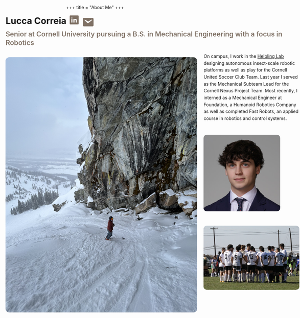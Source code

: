+++
title = "About Me"
+++

<style>
.full-bleed{
  width:100vw;
  position:relative;
  left:50%;
  right:50%;
  margin-left:-50vw;
  margin-right:-50vw;
  padding:0 clamp(16px,4vw,48px);
}
.subtitle{
  margin-top:8px;
  color:#7f7165;
  font-weight:600;
  font-size:clamp(1rem,2.2vw,1.4rem);
  line-height:1.3;
}
.right-col p{
  margin:0 0 20px 0;         /* blurb where the profile was; pushes images down */
  line-height:1.55;
}
</style>

<div class="full-bleed">

<h1 style="margin:0; display:inline-flex; align-items:center; gap:10px;">
  Lucca Correia
  <a href="https://www.linkedin.com/in/luccaec/" target="_blank" aria-label="LinkedIn">
    <svg xmlns="http://www.w3.org/2000/svg" width="28" height="28" viewBox="0 0 32 32" fill="#7f7165">
      <path d="M29.637 0H2.363C1.057 0 0 1.057 0 2.363v27.274C0 30.944 1.057 32 2.363 32h27.274c1.305 0 2.363-1.056 2.363-2.363V2.363C32 1.057 30.944 0 29.637 0zM9.764 25.452H5.86V12.763h3.904v12.689zM7.812 11.265c-1.186 0-2.147-.951-2.147-2.12 0-1.171.961-2.122 2.147-2.122 1.171 0 2.12.951 2.12 2.122 0 1.169-.949 2.12-2.12 2.12zm17.679 14.187h-3.902v-6.293c0-1.497-.026-3.418-2.074-3.418-2.078 0-2.397 1.617-2.397 3.288v6.423h-3.903v-12.689h3.744v1.728h.05c.522-.981 1.798-2.015 3.698-2.015 3.957 0 4.684 2.604 4.684 5.98v6.996z"/>
    </svg>
  </a>
  <a href="mailto:lec254@cornell.edu" target="_blank" aria-label="Email" 
   style="display:inline-flex; align-items:center; transform:translateY(4px);">
  <svg xmlns="http://www.w3.org/2000/svg" width="40" height="40" viewBox="0 0 24 24" fill="#7f7165">
    <path d="M20 4H4C2.895 4 2 4.895 2 6v12c0 1.105.895 2 2 2h16c1.105 0 2-.895 2-2V6c0-1.105-.895-2-2-2zm-1.35 4.693l-5.823 4.506a2 2 0 0 1-2.654 0L5.35 8.693a.75.75 0 0 1 .9-1.186L12 11l5.75-3.493a.75.75 0 1 1 .9 1.186z"/>
  </svg>
</a>
</h1>

<div class="subtitle">Senior at Cornell University pursuing a B.S. in Mechanical Engineering with a focus in Robotics</div>

<br>

<div style="display:flex; align-items:flex-start; gap:20px; justify-content:flex-start;">

<img src="/Jackson.jpeg#no-hover#start" alt="Ski"
     style="flex:1; max-width:600px; width:100%; height:auto; border-radius:12px;">

<div class="right-col" style="flex:1; display:flex; flex-direction:column; gap:20px; max-width:300px;">
<p>
  On campus, I work in the 
  <a href="https://helbling-lab.github.io/" target="_blank">Helbling Lab</a> 
  designing autonomous insect-scale robotic platforms as well as play for the Cornell United Soccer Club Team. 
  Last year I served as the Mechanical Subteam Lead for the Cornell Nexus Project Team. 
  Most recently, I interned as a Mechanical Engineer at Foundation, a Humanoid Robotics Company as well as completed Fast Robots, 
  an applied course in robotics and control systems.
</p>


<img src="/ProfilePicture.jpg#no-hover#start" alt="Profile Picture"
     style="width:80%; height:auto; border-radius:10px;">

<img src="/TeamPic.png#no-hover#start" alt="Team Picture"
     style="width:100%; height:auto; border-radius:10px;">
</div>

</div>

<div style="clear:both; margin-top:20px;"></div>

</div>
